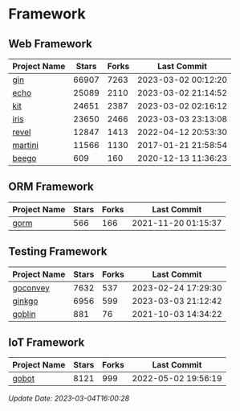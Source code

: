 # Framework

## Web Framework
| Project Name | Stars | Forks | Last Commit |
| ------------ | ----- | ----- | ----------- |
| [gin](https://github.com/gin-gonic/gin) | 66907 | 7263 | 2023-03-02 00:12:20 |
| [echo](https://github.com/labstack/echo) | 25089 | 2110 | 2023-03-02 21:14:52 |
| [kit](https://github.com/go-kit/kit) | 24651 | 2387 | 2023-03-02 02:16:12 |
| [iris](https://github.com/kataras/iris) | 23650 | 2466 | 2023-03-03 23:13:08 |
| [revel](https://github.com/revel/revel) | 12847 | 1413 | 2022-04-12 20:53:30 |
| [martini](https://github.com/go-martini/martini) | 11566 | 1130 | 2017-01-21 21:58:54 |
| [beego](https://github.com/astaxie/beego) | 609 | 160 | 2020-12-13 11:36:23 |

## ORM Framework
| Project Name | Stars | Forks | Last Commit |
| ------------ | ----- | ----- | ----------- |
| [gorm](https://github.com/jinzhu/gorm) | 566 | 166 | 2021-11-20 01:15:37 |

## Testing Framework
| Project Name | Stars | Forks | Last Commit |
| ------------ | ----- | ----- | ----------- |
| [goconvey](https://github.com/smartystreets/goconvey) | 7632 | 537 | 2023-02-24 17:29:30 |
| [ginkgo](https://github.com/onsi/ginkgo) | 6956 | 599 | 2023-03-03 21:12:42 |
| [goblin](https://github.com/franela/goblin) | 881 | 76 | 2021-10-03 14:34:22 |

## IoT Framework
| Project Name | Stars | Forks | Last Commit |
| ------------ | ----- | ----- | ----------- |
| [gobot](https://github.com/hybridgroup/gobot) | 8121 | 999 | 2022-05-02 19:56:19 |

*Update Date: 2023-03-04T16:00:28*